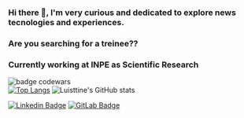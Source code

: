 ### Hi there 👋, I'm very curious and dedicated to explore news tecnologies and experiences.
### Are you searching for a treinee??
### Currently working at INPE as Scientific Research
![badge codewars](https://www.codewars.com/users/Luisttine/badges/large)  
[![Top Langs](https://github-readme-stats.vercel.app/api/top-langs/?username=Luisttine&show_icons=true&theme=radical)](https://github.com/Luisttine/github-readme-stats)  ![Luisttine's GitHub stats](https://github-readme-stats.vercel.app/api?username=Luisttine&show_icons=true&theme=radical)  

[![Linkedin Badge](https://img.shields.io/badge/-LinkedIn-blue?style=flat-square&logo=Linkedin&logoColor=white&link=https://www.linkedin.com/in/fagnerpsantos/)](https://www.linkedin.com/in/lu%C3%ADs-souza/)
[![GitLab Badge](https://img.shields.io/badge/-GitLab-orange?style=flat-square&logo=GitLab&logoColor=white&link=https://www.linkedin.com/in/fagnerpsantos/)](https://gitlab.com/Luisttine)
